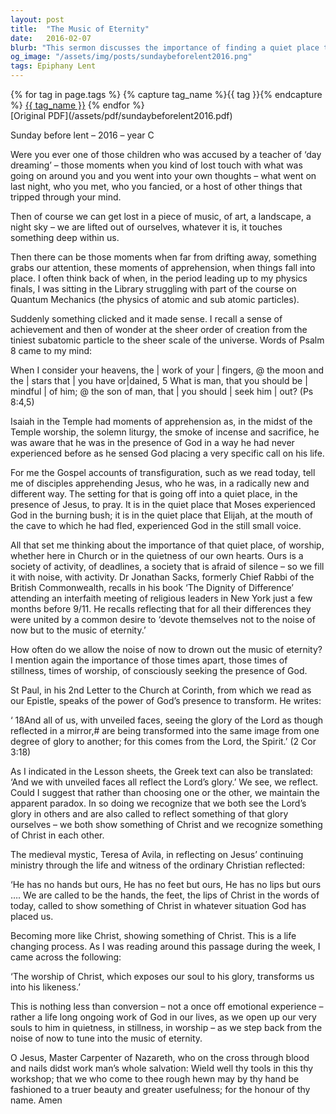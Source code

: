 ```yaml
---
layout: post
title:  "The Music of Eternity"
date:   2016-02-07
blurb: "This sermon discusses the importance of finding a quiet place to worship and connect with God. It emphasizes the transformative power of God's presence and how it can help us to both see and reflect the Lord's glory. The sermon also encourages us to step back from the noise of the world and tune into the music of eternity."
og_image: "/assets/img/posts/sundaybeforelent2016.png"
tags: Epiphany Lent
---    
```

<div class="tag-pills">
  {% for tag in page.tags %}
    {% capture tag_name %}{{ tag }}{% endcapture %}
    <a href="{{ site.baseurl }}/tag/{{ tag_name }}" class="tag-pill">{{ tag_name }}</a>
  {% endfor %}
</div>
[Original PDF](/assets/pdf/sundaybeforelent2016.pdf)

Sunday before lent – 2016 – year C

Were you ever one of those children who was accused by a teacher of ‘day dreaming’ – those moments when you kind of lost touch with what was going on around you and you went into your own thoughts – what went on last night, who you met, who you fancied, or a host of other things that tripped through your mind.

Then of course we can get lost in a piece of music, of art, a landscape, a night sky – we are lifted out of ourselves, whatever it is, it touches something deep within us.

Then there can be those moments when far from drifting away, something grabs our attention, these moments of apprehension, when things fall into place. I often think back of when, in the period leading up to my physics finals, I was sitting in the Library struggling with part of the course on Quantum Mechanics (the physics of atomic and sub atomic particles).

Suddenly something clicked and it made sense. I recall a sense of achievement and then of wonder at the sheer order of creation from the tiniest subatomic particle to the sheer scale of the universe. Words of Psalm 8 came to my mind:

When I consider your heavens, the | work of your | fingers, @
the moon and the | stars that | you have or|dained,
5 What is man, that you should be | mindful | of him; @
the son of man, that | you should | seek him | out? (Ps 8:4,5)

Isaiah in the Temple had moments of apprehension as, in the midst of the Temple worship, the solemn liturgy, the smoke of incense and sacrifice, he was aware that he was in the presence of God in a way he had never experienced before as he sensed God placing a very specific call on his life.

For me the Gospel accounts of transfiguration, such as we read today, tell me of disciples apprehending Jesus, who he was, in a radically new and different way. The setting for that is going off into a quiet place, in the presence of Jesus, to pray. It is in the quiet place that Moses experienced God in the burning bush; it is in the quiet place that Elijah, at the mouth of the cave to which he had fled, experienced God in the still small voice.

All that set me thinking about the importance of that quiet place, of worship, whether here in Church or in the quietness of our own hearts. Ours is a society of activity, of deadlines, a society that is afraid of silence – so we fill it with noise, with activity. Dr Jonathan Sacks, formerly Chief Rabbi of the British Commonwealth, recalls in his book ‘The Dignity of Difference’ attending an interfaith meeting of religious leaders in New York just a few months before 9/11. He recalls reflecting that for all their differences they were united by a common desire to ‘devote themselves not to the noise of now but to the music of eternity.’

How often do we allow the noise of now to drown out the music of eternity? I mention again the importance of those times apart, those times of stillness, times of worship, of consciously seeking the presence of God.

St Paul, in his 2nd Letter to the Church at Corinth, from which we read as our Epistle, speaks of the power of God’s presence to transform. He writes:

‘ 18And all of us, with unveiled faces, seeing the glory of the Lord as though reflected in a mirror,# are being transformed into the same image from one degree of glory to another; for this comes from the Lord, the Spirit.’ (2 Cor 3:18)

As I indicated in the Lesson sheets, the Greek text can also be translated: ‘And we with unveiled faces all reflect the Lord’s glory.’ We see, we reflect. Could I suggest that rather than choosing one or the other, we maintain the apparent paradox. In so doing we recognize that we both see the Lord’s glory in others and are also called to reflect something of that glory ourselves – we both show something of Christ and we recognize something of Christ in each other.

The medieval mystic, Teresa of Avila, in reflecting on Jesus’ continuing ministry through the life and witness of the ordinary Christian reflected:

‘He has no hands but ours,
He has no feet but ours,
He has no lips but ours ….
We are called to be the hands, the feet, the lips of Christ in the words of today, called to show something of Christ in whatever situation God has placed us.

Becoming more like Christ, showing something of Christ. This is a life changing process. As I was reading around this passage during the week, I came across the following:

‘The worship of Christ, which exposes our soul to his glory, transforms us into his likeness.’

This is nothing less than conversion – not a once off emotional experience – rather a life long ongoing work of God in our lives, as we open up our very souls to him in quietness, in stillness, in worship – as we step back from the noise of now to tune into the music of eternity.

O Jesus, Master Carpenter of Nazareth,
who on the cross through blood and nails didst work man’s whole salvation:
Wield well thy tools in this thy workshop;
that we who come to thee rough hewn may by thy hand be fashioned to a truer beauty and greater usefulness;
for the honour of thy name. Amen
